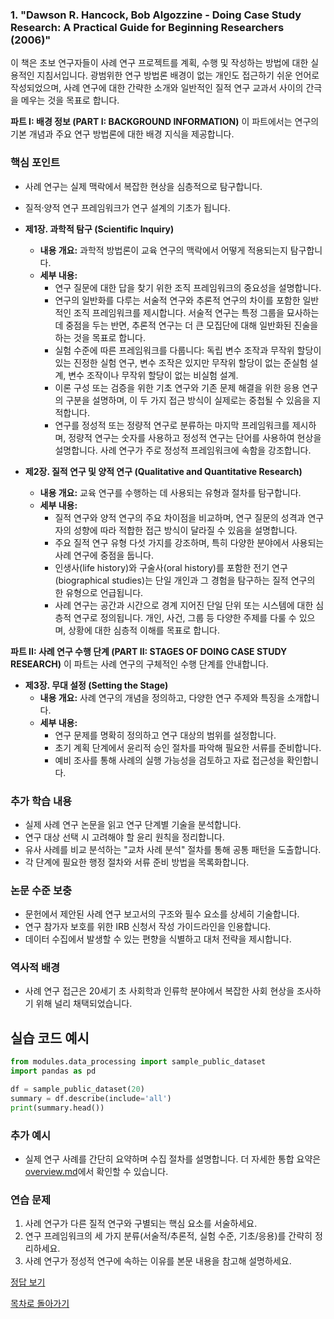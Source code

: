 ### 1. "Dawson R. Hancock, Bob Algozzine - Doing Case Study Research: A Practical Guide for Beginning Researchers (2006)"

이 책은 초보 연구자들이 사례 연구 프로젝트를 계획, 수행 및 작성하는 방법에 대한 실용적인 지침서입니다. 광범위한 연구 방법론 배경이 없는 개인도 접근하기 쉬운 언어로 작성되었으며, 사례 연구에 대한 간략한 소개와 일반적인 질적 연구 교과서 사이의 간극을 메우는 것을 목표로 합니다.

**파트 I: 배경 정보 (PART I: BACKGROUND INFORMATION)**
이 파트에서는 연구의 기본 개념과 주요 연구 방법론에 대한 배경 지식을 제공합니다.

### 핵심 포인트
* 사례 연구는 실제 맥락에서 복잡한 현상을 심층적으로 탐구합니다.
* 질적·양적 연구 프레임워크가 연구 설계의 기초가 됩니다.

*   **제1장. 과학적 탐구 (Scientific Inquiry)**
    *   **내용 개요:** 과학적 방법론이 교육 연구의 맥락에서 어떻게 적용되는지 탐구합니다.
    *   **세부 내용:**
        *   연구 질문에 대한 답을 찾기 위한 조직 프레임워크의 중요성을 설명합니다.
        *   연구의 일반화를 다루는 서술적 연구와 추론적 연구의 차이를 포함한 일반적인 조직 프레임워크를 제시합니다. 서술적 연구는 특정 그룹을 묘사하는 데 중점을 두는 반면, 추론적 연구는 더 큰 모집단에 대해 일반화된 진술을 하는 것을 목표로 합니다.
        *   실험 수준에 따른 프레임워크를 다룹니다: 독립 변수 조작과 무작위 할당이 있는 진정한 실험 연구, 변수 조작은 있지만 무작위 할당이 없는 준실험 설계, 변수 조작이나 무작위 할당이 없는 비실험 설계.
        *   이론 구성 또는 검증을 위한 기초 연구와 기존 문제 해결을 위한 응용 연구의 구분을 설명하며, 이 두 가지 접근 방식이 실제로는 중첩될 수 있음을 지적합니다.
        *   연구를 정성적 또는 정량적 연구로 분류하는 마지막 프레임워크를 제시하며, 정량적 연구는 숫자를 사용하고 정성적 연구는 단어를 사용하여 현상을 설명합니다. 사례 연구가 주로 정성적 프레임워크에 속함을 강조합니다.

*   **제2장. 질적 연구 및 양적 연구 (Qualitative and Quantitative Research)**
    *   **내용 개요:** 교육 연구를 수행하는 데 사용되는 유형과 절차를 탐구합니다.
    *   **세부 내용:**
        *   질적 연구와 양적 연구의 주요 차이점을 비교하며, 연구 질문의 성격과 연구자의 성향에 따라 적합한 접근 방식이 달라질 수 있음을 설명합니다.
        *   주요 질적 연구 유형 다섯 가지를 강조하며, 특히 다양한 분야에서 사용되는 사례 연구에 중점을 둡니다.
        *   인생사(life history)와 구술사(oral history)를 포함한 전기 연구(biographical studies)는 단일 개인과 그 경험을 탐구하는 질적 연구의 한 유형으로 언급됩니다.
        *   사례 연구는 공간과 시간으로 경계 지어진 단일 단위 또는 시스템에 대한 심층적 연구로 정의됩니다. 개인, 사건, 그룹 등 다양한 주제를 다룰 수 있으며, 상황에 대한 심층적 이해를 목표로 합니다.

**파트 II: 사례 연구 수행 단계 (PART II: STAGES OF DOING CASE STUDY RESEARCH)**
이 파트는 사례 연구의 구체적인 수행 단계를 안내합니다.

*   **제3장. 무대 설정 (Setting the Stage)**
    *   **내용 개요:** 사례 연구의 개념을 정의하고, 다양한 연구 주제와 특징을 소개합니다.
    *   **세부 내용:**
        *   연구 문제를 명확히 정의하고 연구 대상의 범위를 설정합니다.
        *   초기 계획 단계에서 윤리적 승인 절차를 파악해 필요한 서류를 준비합니다.
        *   예비 조사를 통해 사례의 실행 가능성을 검토하고 자료 접근성을 확인합니다.

### 추가 학습 내용
* 실제 사례 연구 논문을 읽고 연구 단계별 기술을 분석합니다.
* 연구 대상 선택 시 고려해야 할 윤리 원칙을 정리합니다.
* 유사 사례를 비교 분석하는 "교차 사례 분석" 절차를 통해 공통 패턴을 도출합니다.
* 각 단계에 필요한 행정 절차와 서류 준비 방법을 목록화합니다.


### 논문 수준 보충
* 문헌에서 제안된 사례 연구 보고서의 구조와 필수 요소를 상세히 기술합니다.
* 연구 참가자 보호를 위한 IRB 신청서 작성 가이드라인을 인용합니다.
* 데이터 수집에서 발생할 수 있는 편향을 식별하고 대처 전략을 제시합니다.

### 역사적 배경
* 사례 연구 접근은 20세기 초 사회학과 인류학 분야에서 복잡한 사회 현상을 조사하기 위해 널리 채택되었습니다.
## 실습 코드 예시

```python
from modules.data_processing import sample_public_dataset
import pandas as pd

df = sample_public_dataset(20)
summary = df.describe(include='all')
print(summary.head())
```


### 추가 예시
- 실제 연구 사례를 간단히 요약하며 수집 절차를 설명합니다.
더 자세한 통합 요약은 [overview.md](../overview.md)에서 확인할 수 있습니다.

### 연습 문제
1. 사례 연구가 다른 질적 연구와 구별되는 핵심 요소를 서술하세요.
2. 연구 프레임워크의 세 가지 분류(서술적/추론적, 실험 수준, 기초/응용)를 간략히 정리하세요.
3. 사례 연구가 정성적 연구에 속하는 이유를 본문 내용을 참고해 설명하세요.

[정답 보기](../answers.md)

[목차로 돌아가기](../overview.md)
